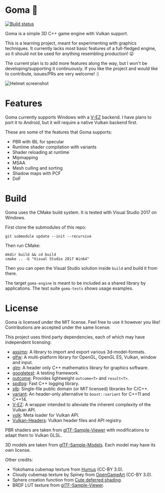 # Goma :ocean:

[![Build status](https://ci.appveyor.com/api/projects/status/kshyaf2ocy3cb0ot/branch/master?svg=true)](https://ci.appveyor.com/project/AttilioProvenzano/goma-engine)

Goma is a simple 3D C++ game engine with Vulkan support.

This is a learning project, meant for experimenting with graphics techniques. It currently lacks most basic features of a full-fledged engine, so it should not be used for anything resembling production! :stuck_out_tongue:

The current plan is to add more features along the way, but I won't be developing/supporting it continuously. If you like the project and would like to contribute, issues/PRs are very welcome! :)

![Helmet screenshot](https://user-images.githubusercontent.com/14922868/57888679-b6106c80-782a-11e9-9a5a-a2c4b1327014.png)

# Features

Goma currently supports Windows with a [V-EZ](https://github.com/GPUOpen-LibrariesAndSDKs/V-EZ) backend. I have plans to port it to Android, but it will require a native Vulkan backend first.

These are some of the features that Goma supports:

 * PBR with IBL for specular
 * Runtime shader compilation with variants
 * Shader reloading at runtime
 * Mipmapping
 * MSAA
 * Mesh culling and sorting
 * Shadow maps with PCF
 * DoF

# Build

Goma uses the CMake build system. It is tested with Visual Studio 2017 on Windows.

First clone the submodules of this repo:

```
git submodule update --init --recursive
```

Then run CMake:

```
mkdir build && cd build
cmake .. -G "Visual Studio 2017 Win64"
```

Then you can open the Visual Studio solution inside `build` and build it from there.

The target `goma-engine` is meant to be included as a shared library by applications. The test suite `goma-tests` shows usage examples.

# License

Goma is licensed under the MIT license. Feel free to use it however you like! Contributions are accepted under the same license.

This project uses third party dependencies, each of which may have independent licensing:

 * [assimp](https://github.com/assimp/assimp): A library to import and export various 3d-model-formats.
 * [glfw](https://github.com/glfw/glfw): A multi-platform library for OpenGL, OpenGL ES, Vulkan, window and input.
 * [glm](https://github.com/g-truc/glm): A header only C++ mathematics library for graphics software.
 * [googletest](https://github.com/google/googletest): A testing framework.
 * [outcome](https://github.com/ned14/outcome): Provides lightweight `outcome<T>` and `result<T>`.
 * [spdlog](https://github.com/gabime/spdlog): Fast C++ logging library.
 * [stb](https://github.com/nothings/stb): Single-file public domain (or MIT licensed) libraries for C/C++.
 * [variant](https://github.com/mapbox/variant): An header-only alternative to `boost::variant` for C++11 and C++14.
 * [V-EZ](https://github.com/GPUOpen-LibrariesAndSDKs/V-EZ): A wrapper intended to alleviate the inherent complexity of the Vulkan API.
 * [volk](https://github.com/zeux/volk): Meta loader for Vulkan API.
 * [Vulkan-Headers](https://github.com/KhronosGroup/Vulkan-Headers): Vulkan header files and API registry.

PBR shaders are taken from [glTF-Sample-Viewer](https://github.com/KhronosGroup/glTF-Sample-Viewer) with modifications to adapt them to Vulkan GLSL.

3D models are taken from [glTF-Sample-Models](https://github.com/KhronosGroup/glTF-Sample-Models). Each model may have its own license.

Other credits:

 * Yokohama cubemap texture from [Humus](http://www.humus.name/index.php?page=Textures) (CC-BY 3.0).
 * Cloudy cubemap texture by Spiney from [OpenGameArt](https://opengameart.org/content/cloudy-skyboxes) (CC-BY 3.0).
 * Sphere creation function from [Cute deferred shading](https://github.com/Erkaman/cute-deferred-shading).
 * BRDF LUT texture from [glTF-Sample-Viewer](https://github.com/KhronosGroup/glTF-Sample-Viewer).
